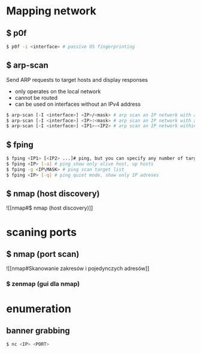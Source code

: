 # Mapping network
## $ p0f
```bash
$ p0f -i <interface> # passive OS fingerprinting
```
## $ arp-scan
Send ARP requests to target hosts and display responses
* only operates on the local network
* cannot be routed
* can be used on interfaces without an IPv4 address 

```bash
$ arp-scan [-I <interface>] <IP>/<mask> # arp scan an IP network with a custom bitmas
$ arp-scan [-I <interface>] <IP>:<mask> # arp scan an IP network with a custom net mask
$ arp-scan [-I <interface>] <IP1>-<IP2> # arp scan an IP network within a custom range
```


## $ fping

```bash
$ fping <IP1> [<IP2> ...]# ping, but you can specify any number of targets on the command line
$ fping <IP> [-a] # ping show only alive host, up hosts
$ fping -g <IP\MASK> # ping scan target list
$ fping <IP> [-q] # ping quiet mode, show only IP adreses 
```
## $ nmap (host discovery)
![[nmap#$ nmap (host discovery)]]
# scaning ports

## $ nmap (port scan)

![[nmap#Skanowanie zakresów i pojedynczych adresów]]

### $ zenmap (gui dla nmap)

# enumeration

## banner grabbing

```bash
$ nc <IP> <PORT>
```
